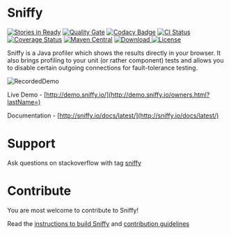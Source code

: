 Sniffy
============

[![Stories in Ready](https://badge.waffle.io/sniffy/sniffy.png?label=ready&title=Ready)](https://waffle.io/sniffy/sniffy)
[![Quality Gate](https://sonarqube.com/api/badges/gate?key=io.sniffy:sniffy-parent)](https://sonarqube.com/dashboard?id=io.sniffy%3Asniffy-parent)
[![Codacy Badge](https://api.codacy.com/project/badge/grade/ec48f442755f4df5b62bf3bcba3a2246)](https://www.codacy.com/app/sniffy/sniffy)
[![CI Status](https://travis-ci.org/sniffy/sniffy.svg?branch=master)](https://travis-ci.org/sniffy/sniffy)
[![Coverage Status](https://coveralls.io/repos/sniffy/sniffy/badge.png?branch=master)](https://coveralls.io/r/sniffy/sniffy?branch=master)
[![Maven Central](https://maven-badges.herokuapp.com/maven-central/io.sniffy/sniffy/badge.svg?style=flat)](https://maven-badges.herokuapp.com/maven-central/io.sniffy/sniffy)
[![Download](https://api.bintray.com/packages/sniffy/sniffy/sniffy/images/download.svg) ](https://bintray.com/sniffy/sniffy/sniffy/_latestVersion)
[![License](http://img.shields.io/:license-mit-blue.svg?style=flat)](http://badges.mit-license.org)

Sniffy is a Java profiler which shows the results directly in your browser.
It also brings profiling to your unit (or rather component) tests and allows you to disable certain outgoing connections for fault-tolerance testing.


![RecordedDemo](http://sniffy.io/demo.gif)

Live Demo - [http://demo.sniffy.io/](http://demo.sniffy.io/owners.html?lastName=)

Documentation - [http://sniffy.io/docs/latest/](http://sniffy.io/docs/latest/)

Support
============
Ask questions on stackoverflow with tag [sniffy](http://stackoverflow.com/questions/tagged/sniffy)

Contribute
============
You are most welcome to contribute to Sniffy!

Read the [instructions to build Sniffy](https://github.com/sniffy/sniffy/wiki/Building-Sniffy) and [contribution guidelines](https://github.com/sniffy/sniffy/blob/master/CONTRIBUTING.md)
